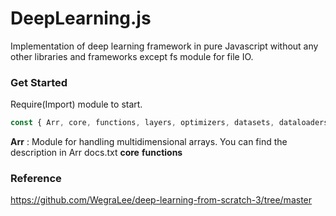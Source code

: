 # DeepLearning.js
Implementation of deep learning framework in pure Javascript without any other libraries and frameworks except fs module for file IO.

### Get Started
Require(Import) module to start.
```javascript
const { Arr, core, functions, layers, optimizers, datasets, dataloaders, utils } = require(PATH);
```

**Arr** : Module for handling multidimensional arrays. You can find the description in Arr docs.txt
**core**
**functions**

### Reference
https://github.com/WegraLee/deep-learning-from-scratch-3/tree/master
